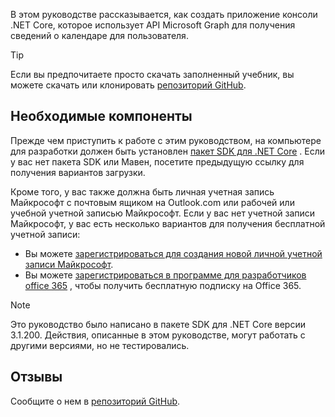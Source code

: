 <!-- markdownlint-disable MD002 MD041 -->

В этом руководстве рассказывается, как создать приложение консоли .NET Core, которое использует API Microsoft Graph для получения сведений о календаре для пользователя.

> [!TIP]
> Если вы предпочитаете просто скачать заполненный учебник, вы можете скачать или клонировать [репозиторий GitHub](https://github.com/microsoftgraph/msgraph-training-dotnet-core).

## <a name="prerequisites"></a>Необходимые компоненты

Прежде чем приступить к работе с этим руководством, на компьютере для разработки должен быть установлен [пакет SDK для .NET Core](https://dotnet.microsoft.com/download) . Если у вас нет пакета SDK или Мавен, посетите предыдущую ссылку для получения вариантов загрузки.

Кроме того, у вас также должна быть личная учетная запись Майкрософт с почтовым ящиком на Outlook.com или рабочей или учебной учетной записью Майкрософт. Если у вас нет учетной записи Майкрософт, у вас есть несколько вариантов для получения бесплатной учетной записи:

- Вы можете [зарегистрироваться для создания новой личной учетной записи Майкрософт](https://signup.live.com/signup?wa=wsignin1.0&rpsnv=12&ct=1454618383&rver=6.4.6456.0&wp=MBI_SSL_SHARED&wreply=https://mail.live.com/default.aspx&id=64855&cbcxt=mai&bk=1454618383&uiflavor=web&uaid=b213a65b4fdc484382b6622b3ecaa547&mkt=E-US&lc=1033&lic=1).
- Вы можете [зарегистрироваться в программе для разработчиков office 365](https://developer.microsoft.com/office/dev-program) , чтобы получить бесплатную подписку на Office 365.

> [!NOTE]
> Это руководство было написано в пакете SDK для .NET Core версии 3.1.200. Действия, описанные в этом руководстве, могут работать с другими версиями, но не тестировались.

## <a name="feedback"></a>Отзывы

Сообщите о нем в [репозиторий GitHub](https://github.com/microsoftgraph/msgraph-training-dotnet-core).
